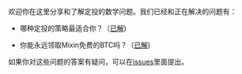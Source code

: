 欢迎你在这里分享和了解定投的数学问题。我们已经和正在解决的问题有：

- 哪种定投的策略最适合你？（[已解](regular_investment_strategy_zh.pdf))

- 你能永远领取Mixin免费的BTC吗？（[已解](Mixin_BTC-v1.0.pdf))

如果你对这些问题的答案有疑问，可以在[issues](https://github.com/yijunyu/regular-invest-maths/issues)里面提出。

